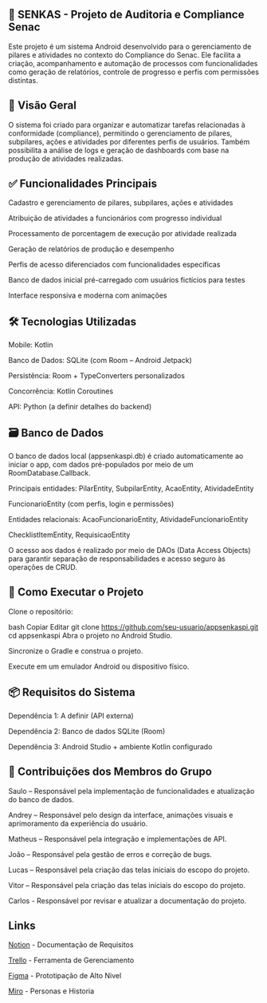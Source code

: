 ## 🏢 SENKAS - Projeto de Auditoria e Compliance Senac
Este projeto é um sistema Android desenvolvido para o gerenciamento de pilares e atividades no contexto do Compliance do Senac. Ele facilita a criação, acompanhamento e automação de processos com funcionalidades como geração de relatórios, controle de progresso e perfis com permissões distintas.

## 📝 Visão Geral
O sistema foi criado para organizar e automatizar tarefas relacionadas à conformidade (compliance), permitindo o gerenciamento de pilares, subpilares, ações e atividades por diferentes perfis de usuários. Também possibilita a análise de logs e geração de dashboards com base na produção de atividades realizadas.

## ✅ Funcionalidades Principais
Cadastro e gerenciamento de pilares, subpilares, ações e atividades

Atribuição de atividades a funcionários com progresso individual

Processamento de porcentagem de execução por atividade realizada

Geração de relatórios de produção e desempenho

Perfis de acesso diferenciados com funcionalidades específicas

Banco de dados inicial pré-carregado com usuários fictícios para testes

Interface responsiva e moderna com animações

## 🛠 Tecnologias Utilizadas
Mobile: Kotlin

Banco de Dados: SQLite (com Room – Android Jetpack)

Persistência: Room + TypeConverters personalizados

Concorrência: Kotlin Coroutines

API: Python (a definir detalhes do backend)

## 🗃️ Banco de Dados
O banco de dados local (appsenkaspi.db) é criado automaticamente ao iniciar o app, com dados pré-populados por meio de um RoomDatabase.Callback.

Principais entidades:
PilarEntity, SubpilarEntity, AcaoEntity, AtividadeEntity

FuncionarioEntity (com perfis, login e permissões)

Entidades relacionais: AcaoFuncionarioEntity, AtividadeFuncionarioEntity

ChecklistItemEntity, RequisicaoEntity

O acesso aos dados é realizado por meio de DAOs (Data Access Objects) para garantir separação de responsabilidades e acesso seguro às operações de CRUD.

## 🚀 Como Executar o Projeto
Clone o repositório:

bash
Copiar
Editar
git clone https://github.com/seu-usuario/appsenkaspi.git
cd appsenkaspi
Abra o projeto no Android Studio.

Sincronize o Gradle e construa o projeto.

Execute em um emulador Android ou dispositivo físico.

## 📦 Requisitos do Sistema

Dependência 1: A definir (API externa)

Dependência 2: Banco de dados SQLite (Room)

Dependência 3: Android Studio + ambiente Kotlin configurado

## 👥 Contribuições dos Membros do Grupo
Saulo – Responsável pela implementação de funcionalidades e atualização do banco de dados.

Andrey – Responsável pelo design da interface, animações visuais e aprimoramento da experiência do usuário.

Matheus – Responsável pela integração e implementações de API.

João – Responsável pela gestão de erros e correção de bugs.

Lucas – Responsável pela criação das telas iniciais do escopo do projeto.

Vitor – Responsável pela criação das telas iniciais do escopo do projeto.

Carlos - Responsável por revisar e atualizar a documentação do projeto.

## Links
[Notion](https://www.notion.so/Sistema-de-Ouvidoria-do-SENAC-1a6cf81c640d8080b6d3f4cd051740fa?pvs=4) - Documentação de Requisitos

[Trello](https://trello.com/invite/b/67ec3fa72b0388fbbbc61382/ATTI65e83e7e71fbc4b6e05d9965b82e2f0fDD78737D/projeto-integrador) - Ferramenta de Gerenciamento

[Figma](https://www.figma.com/design/hzO79KFKydvrj3Y4NApAbE/Projeto-do-Grupo-4?node-id=2-6) - Prototipação de Alto Nivel

[Miro](https://miro.com/app/board/uXjVIFXhKPU=/?inviteKey=VzVFWVVWTWl6dU13cFJuN2wvVjE4UytHVXlhak5KNWtXblhKY2x5ZkRkd0pXdlYvVDlqZTZHdjlJeWRBTzB0S1kzT1E2RE84bEt2VDkzTzNXVXBHaURrZlk4NlVtVmc4SzJVQllVM0hPZHlYQ0hNcjQ0a0JJR2Mra0tnVFNwTFJyVmtkMG5hNDA3dVlncnBvRVB2ZXBnPT0hdjE=) - Personas e Historia
